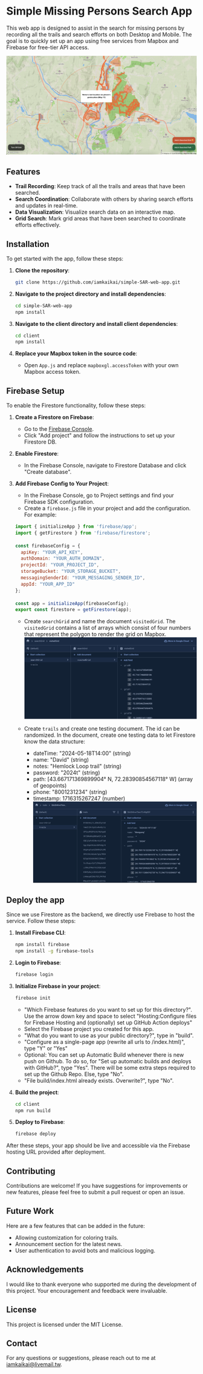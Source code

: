 # Simple Missing Persons Search App
This web app is designed to assist in the search for missing persons by recording all the trails and search efforts on both Desktop and Mobile. The goal is to quickly set up an app using free services from Mapbox and Firebase for free-tier API access.

![image](imgs/main.png)

## Features
- **Trail Recording**: Keep track of all the trails and areas that have been searched.
- **Search Coordination**: Collaborate with others by sharing search efforts and updates in real-time.
- **Data Visualization**: Visualize search data on an interactive map.
- **Grid Search**: Mark grid areas that have been searched to coordinate efforts effectively.

## Installation
To get started with the app, follow these steps:

1. **Clone the repository**:
    ```sh
    git clone https://github.com/iamkaikai/simple-SAR-web-app.git
    ```

2. **Navigate to the project directory and install dependencies**:
    ```sh
    cd simple-SAR-web-app
    npm install
    ```

3. **Navigate to the client directory and install client dependencies**:
    ```sh
    cd client
    npm install
    ```

4. **Replace your Mapbox token in the source code**:
    - Open `App.js` and replace `mapboxgl.accessToken` with your own Mapbox access token.

## Firebase Setup
To enable the Firestore functionality, follow these steps:

1. **Create a Firestore on Firebase**:
   - Go to the [Firebase Console](https://console.firebase.google.com/).
   - Click "Add project" and follow the instructions to set up your Firestore DB.
    
2. **Enable Firestore**:
   - In the Firebase Console, navigate to Firestore Database and click "Create database".

3. **Add Firebase Config to Your Project**:
   - In the Firebase Console, go to Project settings and find your Firebase SDK configuration.
   - Create a `firebase.js` file in your project and add the configuration. For example:
    ```javascript
    import { initializeApp } from 'firebase/app';
    import { getFirestore } from 'firebase/firestore';

    const firebaseConfig = {
      apiKey: "YOUR_API_KEY",
      authDomain: "YOUR_AUTH_DOMAIN",
      projectId: "YOUR_PROJECT_ID",
      storageBucket: "YOUR_STORAGE_BUCKET",
      messagingSenderId: "YOUR_MESSAGING_SENDER_ID",
      appId: "YOUR_APP_ID"
    };

    const app = initializeApp(firebaseConfig);
    export const firestore = getFirestore(app);
    ```
    - Create `searchGrid` and name the document `visitedGrid`. The `visitedGrid` contains a list of arrays which consist of four numbers that represent the polygon to render the grid on Mapbox.
    ![image](imgs/searchGrid-snapshot.png)

    - Create `trails` and create one testing document. The id can be randomized. In the document, create one testing data to let Firestore know the data structure:
      - dateTime: "2024-05-18T14:00" (string)
      - name: "David" (string)
      - notes: "Hemlock Loop trail" (string)
      - password: "2024t" (string)
      - path: [43.667171369899904° N, 72.28390854567118° W] (array of geopoints)
      - phone: "8001231234" (string)
      - timestamp: 1716315267247 (number)
![image](imgs/trails-snapshot.png)

## Deploy the app
Since we use Firestore as the backend, we directly use Firebase to host the service. Follow these steps:

1. **Install Firebase CLI**:
    ```sh
    npm install firebase
    npm install -g firebase-tools
    ```

2. **Login to Firebase**:
    ```sh
    firebase login
    ```

3. **Initialize Firebase in your project**:
    ```sh
    firebase init
    ```
    - "Which Firebase features do you want to set up for this directory?". Use the arrow down key and space to select "Hosting:Configure files for Firebase Hosting and (optionally) set up GitHub Action deploys"
    - Select the Firebase project you created for this app.
    - "What do you want to use as your public directory?", type in "build".
    - "Configure as a single-page app (rewrite all urls to /index.html)", type "Y" or "Yes"
    - Optional: You can set up Automatic Build whenever there is new push on Github. To do so, for "Set up automatic builds and deploys with GitHub?", type "Yes". There will be some extra steps required to set up the Github Repo. Else, type "No".
    - "File build/index.html already exists. Overwrite?", type "No".

4. **Build the project**:
    ```sh
    cd client 
    npm run build
    ```

5. **Deploy to Firebase**:
    ```sh
    firebase deploy
    ```

After these steps, your app should be live and accessible via the Firebase hosting URL provided after deployment.

## Contributing
Contributions are welcome! If you have suggestions for improvements or new features, please feel free to submit a pull request or open an issue.

## Future Work
Here are a few features that can be added in the future:
   - Allowing customization for coloring trails.
   - Announcement section for the latest news.
   - User authentication to avoid bots and malicious logging.

## Acknowledgements
I would like to thank everyone who supported me during the development of this project. Your encouragement and feedback were invaluable.

## License
This project is licensed under the MIT License.

## Contact
For any questions or suggestions, please reach out to me at [iamkaikai@livemail.tw](mailto:iamkaikai@livemail.tw).
